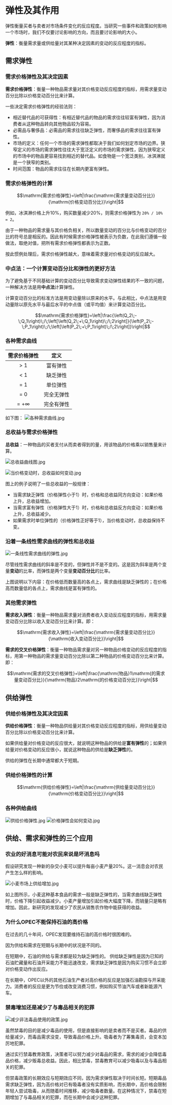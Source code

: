 # 弹性及其作用

弹性衡量买者与卖者对市场条件变化的反应程度。当研究一些事件和政策如何影响一个市场时，我们不仅要讨论影响的方向，而且要讨论影响的大小。

**弹性**：衡量需求量或供给量对其某种决定因素的变动的反应程度的指标。

## 需求弹性

### 需求价格弹性及其决定因素

**需求价格弹性**：衡量一种物品需求量对其价格变动反应程度的指标，用需求量变动百分比除以价格变动百分比来计算。

一些决定需求价格弹性的经验法则：

- 相近替代品的可获得性：有相近替代品的物品的需求往往较富有弹性，因为消费者从这种物品转向其他物品较为容易。
- 必需品与奢侈品：必需品的需求往往缺乏弹性，而奢侈品的需求往往富有弹性。
- 市场的定义：任何一个市场的需求弹性都取决于我们如何划定市场的边界。狭窄定义的市场的需求弹性往往大于宽泛定义的市场的需求弹性，因为狭窄定义的市场中的物品更容易找到相近的替代品。如食物是一个宽泛类别，冰淇淋就是一个狭窄的类别。
- 时间范围：物品的需求往往在长期内更富有弹性。

### 需求价格弹性的计算

$$\mathrm{需求价格弹性}=\left|\frac{\mathrm{需求量变动百分比}}{\mathrm{价格变动百分比}}\right|$$

例如，冰淇淋价格上升10%，购买数量减少20%，则需求价格弹性为 `20% / 10% = 2`。

由于一种物品的需求量与其价格负相关，所以数量变动的百分比与价格变动的百分比的符号总是相反的。因此有时候需求价格弹性被表示为负数，在此我们遵循一般做法，取绝对值，把所有需求价格弹性都表示为正数。

按此惯例处理后，需求价格弹性越大，意味着需求量对价格变动的反应越大。

### 中点法：一个计算变动百分比和弹性的更好方法

为了避免基于不同基础计算的变动百分比导致需求变动弹性结果的不一致的问题，一种解决方法是用**中点法**计算弹性。

计算变动百分比的标准方法是用变动量除以原来的水平。与此相比，中点法是用变动量除以原先水平与最后水平的中点值（或平均值）来计算变动百分比。

$$\mathrm{需求价格弹性}=\left|\frac{\left(Q_2\;-\;Q_1\right)\;/\;\left[\left(Q_2\;+\;Q_1\right)\;/\;2\right]}{\left(P_2\;-\;P_1\right)\;/\;\left[\left(P_2\;+\;P_1\right)\;/\;2\right]}\right|$$

### 各种需求曲线

需求价格弹性   |     定义
:----------: | :----------:
   > 1       |    富有弹性
   < 1       |    缺乏弹性
   = 1       |    单位弹性
   = 0       |   完全无弹性
   = +∞      |   完全有弹性

如下图：
![各种需求曲线.jpg](https://i.loli.net/2020/08/18/gfe1Wjc2AFPlGIU.jpg)

### 总收益与需求价格弹性

**总收益**：一种物品的买者支付从而卖者得到的量，用该物品的价格乘以销售量来计算。

![总收益曲线图.jpg](https://i.loli.net/2020/08/18/y2qPOeJBzAvohDp.jpg)

![当价格变动时，总收益如何变动.jpg](https://i.loli.net/2020/08/18/iJPsIdOzMt9Quw6.jpg)

图上的例子说明了一些总收益的一般规律：

- 当需求缺乏弹性（价格弹性小于1）时，价格和总收益同方向变动：如果价格上升，总收益增加。
- 当需求富有弹性（价格弹性大于1）时，价格和总收益反方向变动：如果价格上升，总收益减少。
- 如果需求时单位弹性的（价格弹性正好等于1），当价格变动时，总收益保持不变。

### 沿着一条线性需求曲线的弹性和总收益

![一条线性需求曲线的弹性.jpg](https://i.loli.net/2020/08/19/SjIfO1quKvBkQ8w.jpg)

尽管线性需求曲线的斜率是不变的，但弹性并不是不变的。这是因为斜率是两个变量**变动**的比率，而弹性是两个变量**变动百分比**的比率。

上图说明以下内容：在价格低而数量高的各点上，需求曲线是缺乏弹性的；在价格高而数量低的各点上，需求曲线是富有弹性的。

### 其他需求弹性

**需求收入弹性**：衡量一种物品需求量对消费者收入变动反应程度的指标，用需求量变动百分比除以收入变动百分比来计算。即：

$$\mathrm{需求收入弹性}=\left|\frac{\mathrm{需求量变动百分比}}{\mathrm{收入变动百分比}}\right|$$

**需求的交叉价格弹性**：衡量一种物品需求量对另一种物品价格变动的反应程度的指标，用第一种物品的需求量变动百分比除以第二种物品的价格变动百分比来计算。即：

$$\mathrm{需求的交叉价格弹性}=\left|\frac{\mathrm{物品}1\mathrm{的需求量变动百分比}}{\mathrm{物品}2\mathrm{的价格变动百分比}}\right|$$

## 供给弹性

### 供给价格弹性及其决定因素

**供给价格弹性**：衡量一种物品供给量对其价格变动反应程度的指标，用供给量变动百分比除以价格变动百分比来计算。

如果供给量对价格变动的反应很大，就说明这种物品的供给是**富有弹性**的；如果供给量对价格变动的反应很小，就说这种物品的供给是**缺乏弹性**的。

供给的弹性在长期中通常都大于短期。

### 供给价格弹性的计算

$$\mathrm{供给价格弹性}=\left|\frac{\mathrm{供给量变动百分比}}{\mathrm{价格变动百分比}}\right|$$

### 各种供给曲线

![供给价格弹性.jpg](https://i.loli.net/2020/08/19/vJhKTHAwZEVPUOn.jpg)
![价格弹性会如何变动.jpg](https://i.loli.net/2020/08/19/i5ZbL4mvYp3z6aB.jpg)

## 供给、需求和弹性的三个应用

### 农业的好消息可能对农民来说是坏消息吗

假设研究发现一种新的杂交小麦可以提升每亩小麦产量20%。这一消息会对农民产生怎么样的影响。

![小麦市场上供给增加.jpg](https://i.loli.net/2020/08/20/CUG547iK8wgXmny.jpg)

如上图所示，小麦这种基本食品的需求一般是缺乏弹性的，当需求曲线缺乏弹性时，价格下降引起收益减少。小麦产量增加引起价格大幅度下降，而销量只是略有增加。因此，新研究的发现减少了农民从销售农作物中能获得的收益。

### 为什么OPEC不能保持石油的高价格

在过去的几十年间，OPEC发现要维持石油的高价格时很困难的。

因为供给和需求在短期与长期中的状况是不同的。

在短期中，石油的供给与需求都是较为缺乏弹性的。
供给缺乏弹性是因为已知的石油贮藏量和石油开采能力不能迅速改变，需求缺乏弹性是因为购买习惯不会立即对价格变动作出反应。

在长期中，OPEC以外的其他石油生产者对高价格的反应是加强石油勘探与开采能力。消费者的反应是更为节俭或改变消费习惯，例如购买节油汽车或者新能源汽车。

### 禁毒增加还是减少了与毒品相关的犯罪

![减少非法毒品使用的政策.jpg](https://i.loli.net/2020/08/20/OEb5CJwgLhcaQPY.jpg)

虽然禁毒的目的是减少毒品的使用，但是直接影响的是卖者而不是买者。毒品的供给量减少，而毒品需求没变，导致毒品价格上升。吸毒者为了筹集毒资，会变本加厉地犯罪。

通过实行禁毒教育政策，决策者可以努力减少对毒品的需求，需求的减少会降低毒品价格，减少贩毒总收益。因此，相比禁毒，禁毒教育可以减少吸毒以及与毒品相关的犯罪。

但禁毒政策的长期效应与短期效应不同，因为需求弹性取决于时间长短。短期毒品需求缺乏弹性，因为高价格对已有吸毒者没有实质影响，而长期中，高价格会限制年轻人尝试吸毒，从而随着时间推移，减少吸毒者数量。在这种情况下，禁毒在短期增加了与毒品相关的犯罪，而在长期中会减少这种犯罪。

